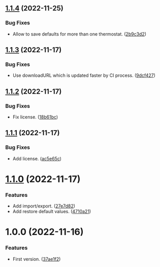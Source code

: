 ## [1.1.4](https://github.com/marcuson/WThermostatBeca-helpers/compare/1.1.3...1.1.4) (2022-11-25)


### Bug Fixes

* Allow to save defaults for more than one thermostat. ([2b9c3d2](https://github.com/marcuson/WThermostatBeca-helpers/commit/2b9c3d2eb5e6d7d45e7ea7092ea93de131549902))

## [1.1.3](https://github.com/marcuson/WThermostatBeca-helpers/compare/1.1.2...1.1.3) (2022-11-17)


### Bug Fixes

* Use downloadURL which is updated faster by CI process. ([9dcf427](https://github.com/marcuson/WThermostatBeca-helpers/commit/9dcf4277418f99d6dc297ca9c4a64c0d24617bf6))

## [1.1.2](https://github.com/marcuson/WThermostatBeca-helpers/compare/1.1.1...1.1.2) (2022-11-17)


### Bug Fixes

* Fix license. ([18b61bc](https://github.com/marcuson/WThermostatBeca-helpers/commit/18b61bc32f4d0dd2621795974709d8556a7dfd94))

## [1.1.1](https://github.com/marcuson/WThermostatBeca-helpers/compare/1.1.0...1.1.1) (2022-11-17)


### Bug Fixes

* Add license. ([ac5e65c](https://github.com/marcuson/WThermostatBeca-helpers/commit/ac5e65c47e7a7ab7540c3a5c8f17260d3ddb561b))

# [1.1.0](https://github.com/marcuson/WThermostatBeca-helpers/compare/1.0.0...1.1.0) (2022-11-17)


### Features

* Add import/export. ([27e7d82](https://github.com/marcuson/WThermostatBeca-helpers/commit/27e7d8278440d42f571543e313fff9c80b3db366))
* Add restore default values. ([4710a21](https://github.com/marcuson/WThermostatBeca-helpers/commit/4710a218dc275663c53ad0bdf4cf210a1a1e5766))

# 1.0.0 (2022-11-16)


### Features

* First version. ([37ae1f2](https://github.com/marcuson/WThermostatBeca-helpers/commit/37ae1f2ed76e0b139920e5c7e9cd1407bb83e794))
